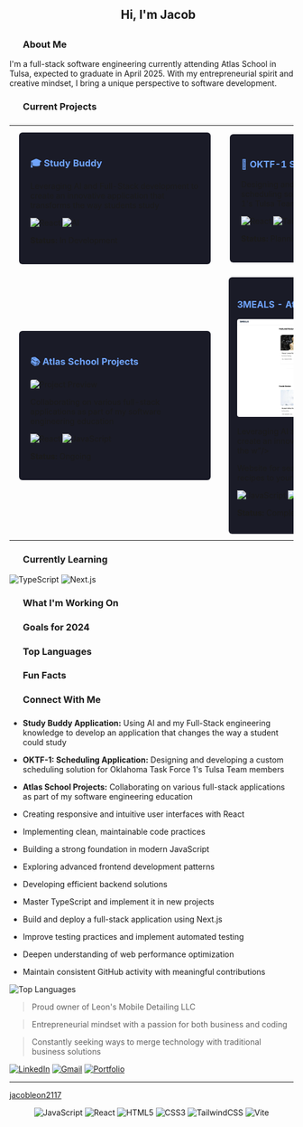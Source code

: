 <div id="toc" class="header-name">
<ul align="center" style="list-style: none">
<summary>
<h2> Hi, I'm Jacob <h2>
</summary>
</ul>
</div>
</div>

<div id="toc" class="about-section">
<ul align="left" style="list-style: none">
<summary>
<h3> About Me </h3>
</summary>
</ul>
</div>
<div>
<p>
I'm a full-stack software engineering currently attending Atlas School in Tulsa,
expected to graduate in April 2025. With my entrepreneurial spirit and creative 
mindset, I bring a unique perspective to software development.
</p>
</div>

<div id="toc" class="current-projects-section">
<ul align="left" style="list-style: none">
<summary>
<h3> Current Projects <h3>
</summary>
</ul>
</div>
<div align="center" class="projects">
<table>
    <tr>
      <td>
        <div style="background: #1a1b27; padding: 20px; border-radius: 6px; margin: 10px; min-width: 300px;">
          <h3 style="color: #70a5fd;">🎓 Study Buddy</h3>
          <p>
          Leveraging AI and Full-Stack development to create an innovative application that transforms the way students study
          </p>
          <p>
            <img src="https://img.shields.io/badge/React-20232A?style=for-the-badge&logo=react&logoColor=61DAFB" alt="React" height="25"/>
            <img src="https://img.shields.io/badge/AI-FF6B6B?style=for-the-badge&logo=openai&logoColor=white" alt="AI" height="25"/>
          </p>
          <p><strong>Status:</strong> In Development</p>
        </div>
      </td>
      <td>
        <div style="background: #1a1b27; padding: 20px; border-radius: 6px; margin: 10px; min-width: 300px;">
          <h3 style="color: #70a5fd;">🚨 OKTF-1 Scheduler</h3>
          <p>
          Designing and developing a custom scheduling solution for Oklahoma Task Force 1's Tulsa Team members
          </p>
          <p>
            <img src="https://img.shields.io/badge/React-20232A?style=for-the-badge&logo=react&logoColor=61DAFB" alt="React" height="25"/>
            <img src="https://img.shields.io/badge/Tailwind-38B2AC?style=for-the-badge&logo=tailwind-css&logoColor=white" alt="Tailwind" height="25"/>
          </p>
          <p><strong>Status:</strong> Planning Phase</p>
        </div>
      </td>
    </tr>
    <tr>
      <td>
        <div style="background: #1a1b27; padding: 20px; border-radius: 6px; margin: 10px; min-width: 300px;">
          <h3 style="color: #70a5fd;">📚 Atlas School Projects</h3>
          <img src="/api/placeholder/600/200" alt="Project Preview" style="border-radius: 4px;"/>
          <p>
          Collaborating on various full-stack applications as part of my software engineering education
          </p>
          <p>
            <img src="https://img.shields.io/badge/React-20232A?style=for-the-badge&logo=react&logoColor=61DAFB" alt="React" height="25"/>
            <img src="https://img.shields.io/badge/JavaScript-F7DF1E?style=for-the-badge&logo=javascript&logoColor=black" alt="JavaScript" height="25"/>
          </p>
          <p><strong>Status:</strong> Ongoing</p>
        </div>
      </td>
      <td>
        <div style="background: #1a1b27; padding: 15px; border-radius: 6px; margin: 8px; min-width: 250px;">
          <h3 style="color: #70a5fd; font-size: 16px">3MEALS - Atlas Hacksprint</h3>
          <img src="/public/images/homepage.png" alt="Project Preview" style="border-radius: 4px; max-width: 100%;"/>
          <p>Leveraging AI and Full-Stack development to create an innovative application that transforms the w"/>
          <p>Website for searchign recipes and adding recipes to your favritos page
          </p>
          <p>
            <img src="https://img.shields.io/badge/JavaScript-F7DF1E?style=for-the-badge&logo=javascript&logoColor=black" alt="JavaScript" height="28"/>
            <img src="https://img.shields.io/badge/CSS3-1572B6?style=for-the-badge&logo=css3&logoColor=white" alt="CSS3" height="28"/>
            <img src="https://img.shields.io/badge/API-FF6B6B?style=for-the-badge&logo=fastapi&logoColor=white" alt="API" height="25"/>
          </p>
          <p><strong>Status:</strong> Completed </p>
        </div>
      </td>
    </tr>
  </table>
</div>
</div>

<div id="toc" class="currently-learning-section">
<ul align="left" style="list-style: none">
<summary>
<h3> Currently Learning </h3>
</summary>
</ul>
</div>
<div class="learning-stack">
<img src="https://img.shields.io/badge/TypeScript-007ACC?style=for-the-badge&logo=typescript&logoColor=white" alt="TypeScript" height="28"/>
<img src="https://img.shields.io/badge/Next.js-000000?style=for-the-badge&logo=next.js&logoColor=white" alt="Next.js" height="28"/>
</div>
</div>

<div id="toc" class="working-on-section">
<ul align="left" style="list-style: none">
<summary>
<h3> What I'm Working On <h3>
</summary>
</ul>
</div>
</div>

<div id="toc" class="goals-section">
<ul align="left" style="list-style: none">
<summary>
<h3> Goals for 2024 <h3>
</summary>
</ul>
</div>
</div>

<div id="toc" class="top-languages-section">
<ul align="left" style="list-style: none">
<summary>
<h3> Top Languages <h3>
</summary>
</ul>
</div>
</div>

<div id="toc" class="fun-facts-section">
<ul align="left" style="list-style: none">
<summary>
<h3> Fun Facts <h3>
</summary>
</ul>
</div>
</div>

<div id="toc" class="Connect-section">
<ul align="left" style="list-style: none">
<summary>
<h3> Connect With Me <h3>
</summary>
</ul>
</div>
</div>

- **Study Buddy Application:** Using AI and my Full-Stack engineering knowledge to develop an application that changes the way a student could study
- **OKTF-1: Scheduling Application:** Designing and developing a custom scheduling solution for Oklahoma Task Force 1's Tulsa Team members
- **Atlas School Projects:** Collaborating on various full-stack applications as part of my software engineering education

- Creating responsive and intuitive user interfaces with React
- Implementing clean, maintainable code practices
- Building a strong foundation in modern JavaScript
- Exploring advanced frontend development patterns
- Developing efficient backend solutions

- Master TypeScript and implement it in new projects
- Build and deploy a full-stack application using Next.js
- Improve testing practices and implement automated testing
- Deepen understanding of web performance optimization
- Maintain consistent GitHub activity with meaningful contributions

![Top Languages](https://github-readme-stats.vercel.app/api/top-langs/?username=jacobleon2117&layout=compact&theme=radical)

> Proud owner of Leon's Mobile Detailing LLC

> Entrepreneurial mindset with a passion for both business and coding

> Constantly seeking ways to merge technology with traditional business solutions

[![LinkedIn](https://img.shields.io/badge/LinkedIn-0077B5?style=for-the-badge&logo=linkedin&logoColor=white)](https://www.linkedin.com/in/jacobleon02)
[![Gmail](https://img.shields.io/badge/Gmail-D14836?style=for-the-badge&logo=gmail&logoColor=white)](mailto:jacobleon2117@gmail.com)
[![Portfolio](https://img.shields.io/badge/Portfolio-000000?style=for-the-badge&logo=About.me&logoColor=white)](https://jacobleon.netlify.app/)

---

[jacobleon2117](https://github.com/jacobleon2117)

<div align="center">
  <p>
    <img src="https://img.shields.io/badge/JavaScript-F7DF1E?style=for-the-badge&logo=javascript&logoColor=black" alt="JavaScript" height="28"/>
    <img src="https://img.shields.io/badge/React-20232A?style=for-the-badge&logo=react&logoColor=61DAFB" alt="React" height="28"/>
    <img src="https://img.shields.io/badge/HTML5-E34F26?style=for-the-badge&logo=html5&logoColor=white" alt="HTML5" height="28"/>
    <img src="https://img.shields.io/badge/CSS3-1572B6?style=for-the-badge&logo=css3&logoColor=white" alt="CSS3" height="28"/>
    <img src="https://img.shields.io/badge/Tailwind_CSS-38B2AC?style=for-the-badge&logo=tailwind-css&logoColor=white" alt="TailwindCSS" height="28"/>
    <img src="https://img.shields.io/badge/Vite-646CFF?style=for-the-badge&logo=vite&logoColor=white" alt="Vite" height="28"/>
  </p>
</div>
